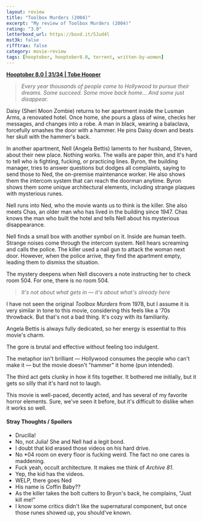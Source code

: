```yaml
---
layout: review
title: "Toolbox Murders (2004)"
excerpt: "My review of Toolbox Murders (2004)"
rating: "3.0"
letterboxd_url: https://boxd.it/5Jud4l
mst3k: false
rifftrax: false
category: movie-review
tags: [hooptober, hooptober8.0, torrent, written-by-women]
---
```


<b><a href="https://boxd.it/pOvfW/detail" target="_blank" rel="noopener">Hooptober 8.0 | 31/34 | Tobe Hooper</a></b>

<blockquote><i>Every year thousands of people come to Hollywood to pursue their dreams. Some succeed. Some move back home… And some just disappear.</i></blockquote>Daisy (Sheri Moon Zombie) returns to her apartment inside the Lusman Arms, a renovated hotel. Once home, she pours a glass of wine, checks her messages, and changes into a robe. A man in black, wearing a balaclava, forcefully smashes the door with a hammer. He pins Daisy down and beats her skull with the hammer's back.

In another apartment, Nell (Angela Bettis) laments to her husband, Steven, about their new place. Nothing works. The walls are paper thin, and it's hard to tell who is fighting, fucking, or practicing lines. Byron, the building manager, tries to answer questions but dodges all complaints, saying to send those to Ned, the on-premise maintenance worker. He also shows them the intercom system that can reach the doorman anytime. Byron shows them some unique architectural elements, including strange plaques with mysterious runes.

Nell runs into Ned, who the movie wants us to think is the killer. She also meets Chas, an older man who has lived in the building since 1947. Chas knows the man who built the hotel and tells Nell about his mysterious disappearance.

Nell finds a small box with another symbol on it. Inside are human teeth. Strange noises come through the intercom system. Nell hears screaming and calls the police. The killer used a nail gun to attack the woman next door. However, when the police arrive, they find the apartment empty, leading them to dismiss the situation.

The mystery deepens when Nell discovers a note instructing her to check room 504. For one, there is no room 504.

<blockquote><i>It's not about what gets in — it's about what's already here</i></blockquote>I have not seen the original <i>Toolbox Murders</i> from 1978, but I assume it is very similar in tone to this movie, considering this feels like a '70s throwback. But that's not a bad thing. It's cozy with its familiarity.

Angela Bettis is always fully dedicated, so her energy is essential to this movie's charm.

The gore is brutal and effective without feeling too indulgent.

The metaphor isn't brilliant — Hollywood consumes the people who can't make it — but the movie doesn't "hammer" it home (pun intended).

The third act gets clunky in how it fits together. It bothered me initially, but it gets so silly that it's hard not to laugh.

This movie is well-paced, decently acted, and has several of my favorite horror elements. Sure, we've seen it before, but it's difficult to dislike when it works so well.

#### Stray Thoughts / Spoilers

- Drucilla!
- No, not Julia! She and Nell had a legit bond.
- I doubt that kid erased those videos on his hard drive.
- No \*04 room on every floor is fucking weird. The fact no one cares is maddening.
- Fuck yeah, occult architecture. It makes me think of <i>Archive 81</i>.
- Yep, the kid has the videos.
- WELP, there goes Ned
- His name is Coffin Baby??
- As the killer takes the bolt cutters to Bryon's back, he complains, "Just kill me!"
- I know some critics didn't like the supernatural component, but once those runes showed up, you should've known.
